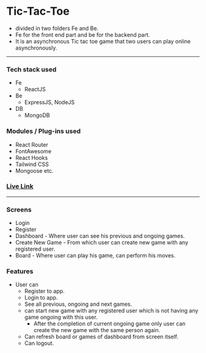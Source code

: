 # Tic-Tac-Toe
 - divided in two folders Fe and Be.
 - Fe for the front end part and be for the backend part.
 - It is an asynchronous Tic tac toe game that two users can play online asynchronously.

---

### Tech stack used
 - Fe
    - ReactJS 
 - Be
    - ExpressJS, NodeJS
 - DB
    - MongoDB 

### Modules / Plug-ins used
 - React Router
 - FontAwesome
 - React Hooks
 - Tailwind CSS
 - Mongoose
 etc.

### [Live Link](https://async-tic-tac-toe-six.vercel.app/)

---

### Screens
 - Login
 - Register
 - Dashboard - Where user can see his previous and ongoing games.
 - Create New Game - From which user can create new game with any registered user.
 - Board - Where user can play his game, can perform his moves.

### Features
 - User can 
   - Register to app.
   - Login to app.
   - See all previous, ongoing and next games.
   - can start new game with any registered user which is not having any game ongoing with this user.
     - After the completion of current ongoing game only user can create the new game with the same person again.
   - Can refresh board or games of dashboard from screen itself.
   - Can logout.
